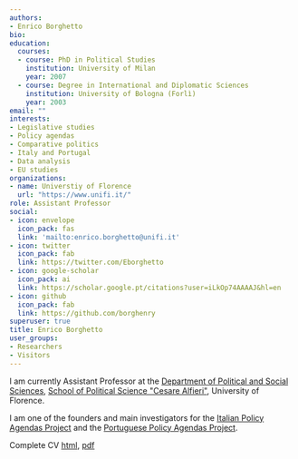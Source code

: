 ```yaml
---
authors:
- Enrico Borghetto 
bio: 
education:
  courses:
  - course: PhD in Political Studies
    institution: University of Milan
    year: 2007
  - course: Degree in International and Diplomatic Sciences
    institution: University of Bologna (Forlì)
    year: 2003
email: ""
interests:
- Legislative studies
- Policy agendas
- Comparative politics
- Italy and Portugal
- Data analysis
- EU studies
organizations:
- name: Universtiy of Florence
  url: "https://www.unifi.it/"
role: Assistant Professor  
social:
- icon: envelope
  icon_pack: fas
  link: 'mailto:enrico.borghetto@unifi.it'
- icon: twitter
  icon_pack: fab
  link: https://twitter.com/Eborghetto
- icon: google-scholar
  icon_pack: ai
  link: https://scholar.google.pt/citations?user=iLkOp74AAAAJ&hl=en
- icon: github
  icon_pack: fab
  link: https://github.com/borghenry
superuser: true
title: Enrico Borghetto  
user_groups:
- Researchers
- Visitors
---
```


I am currently Assistant Professor at the [Department of Political and Social Sciences](https://www.dsps.unifi.it/), [School of Political Science "Cesare Alfieri"](https://www.sc-politiche.unifi.it/index.php), University of Florence.   

I am one of the founders and main investigators for the [Italian Policy Agendas Project](http://www.comparativeagendas.net/italy) and the [Portuguese Policy Agendas Project](http://www.comparativeagendas.net/portugal).  

Complete CV [html](/cv/eborghettocv.html), [pdf](/cv/eborghettocv.pdf)
